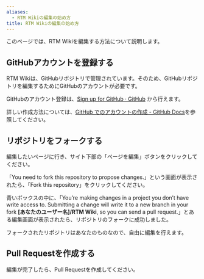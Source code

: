 ```yaml
---
aliases: 
  - RTM Wikiの編集の始め方
title: RTM Wikiの編集の始め方
---
```

このページでは、RTM Wikiを編集する方法について説明します。
## GitHubアカウントを登録する
RTM Wikiは、GitHubリポジトリで管理されています。そのため、GitHubリポジトリを編集するためにGitHubのアカウントが必要です。

GitHubのアカウント登録は、[Sign up for GitHub · GitHub](https://github.com/signup) から行えます。

詳しい作成方法については、[GitHub でのアカウントの作成 - GitHub Docs](https://docs.github.com/ja/get-started/start-your-journey/creating-an-account-on-github)を参照してください。
## リポジトリをフォークする
編集したいページに行き、サイト下部の「ページを編集」ボタンをクリックしてください。

 「You need to fork this repository to propose changes.」という画面が表示されたら、「Fork this repository」をクリックしてください。

青いボックスの中に、「You’re making changes in a project you don’t have write access to. Submitting a change will write it to a new branch in your fork **[あなたのユーザー名]/RTM Wiki**, so you can send a pull request.」とある編集画面が表示されたら、リポジトリのフォークに成功しました。

フォークされたリポジトリはあなたのものなので、自由に編集を行えます。
## Pull Requestを作成する
編集が完了したら、Pull Requestを作成してください。